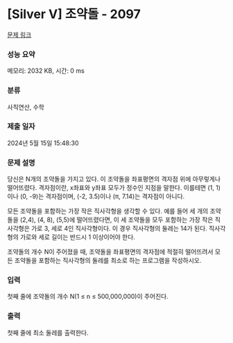 # [Silver V] 조약돌 - 2097 

[문제 링크](https://www.acmicpc.net/problem/2097) 

### 성능 요약

메모리: 2032 KB, 시간: 0 ms

### 분류

사칙연산, 수학

### 제출 일자

2024년 5월 15일 15:48:30

### 문제 설명

<p>당신은 N개의 조약돌을 가지고 있다. 이 조약돌을 좌표평면의 격자점 위에 아무렇게나 떨어뜨렸다. 격자점이란, x좌표와 y좌표 모두가 정수인 지점을 말한다. 이를테면 (1, 1)이나 (0, -9)는 격자점이며, (-2, 3.5)이나 (π, 7.14)는 격자점이 아니다.</p>

<p>모든 조약돌을 포함하는 가장 작은 직사각형을 생각할 수 있다. 예를 들어 세 개의 조약돌을 (2,4), (4, 8), (5,5)에 떨어뜨렸다면, 이 세 조약돌을 모두 포함하는 가장 작은 직사각형은 가로 3, 세로 4인 직사각형이다. 이 경우 직사각형의 둘레는 14가 된다. 직사각형의 가로와 세로 길이는 반드시 1 이상이어야 한다.</p>

<p>조약돌의 개수 N이 주어졌을 때, 조약돌을 좌표평면의 격자점에 적절히 떨어뜨려서 모든 조약돌을 포함하는 직사각형의 둘레를 최소로 하는 프로그램을 작성하시오.</p>

### 입력 

 <p>첫째 줄에 조약돌의 개수 N(1 ≤ n ≤ 500,000,000)이 주어진다.</p>

### 출력 

 <p>첫째 줄에 최소 둘레를 출력한다.</p>

